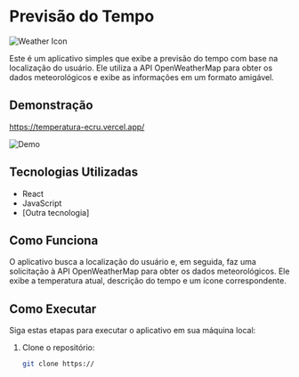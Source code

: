 # Previsão do Tempo

![Weather Icon](https://exemplo.com/weather-icon.png)

Este é um aplicativo simples que exibe a previsão do tempo com base na localização do usuário. Ele utiliza a API OpenWeatherMap para obter os dados meteorológicos e exibe as informações em um formato amigável.

## Demonstração
https://temperatura-ecru.vercel.app/

![Demo](https://exemplo.com/demo.gif)

## Tecnologias Utilizadas

- React
- JavaScript
- [Outra tecnologia]

## Como Funciona

O aplicativo busca a localização do usuário e, em seguida, faz uma solicitação à API OpenWeatherMap para obter os dados meteorológicos. Ele exibe a temperatura atual, descrição do tempo e um ícone correspondente.

## Como Executar

Siga estas etapas para executar o aplicativo em sua máquina local:

1. Clone o repositório:

   ```bash
   git clone https://

